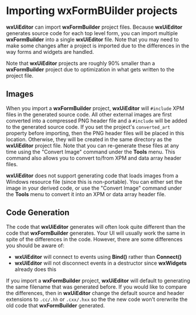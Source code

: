 # Importing wxFormBUilder projects

**wxUiEditor** can import **wxFormBuilder** project files. Because **wxUiEditor** generates source code for each top level form, you can import multiple **wxFormBuilder** into a single **wxUiEditor** file. Note that you may need to make some changes after a project is imported due to the differences in the way forms and widgets are handled.

Note that **wxUiEditor** projects are roughly 90% smaller than a **wxFormBuilder** project due to optimization in what gets written to the project file.

## Images

When you import a **wxFormBuilder** project, **wxUiEditor** will `#include` XPM files in the generated source code. All other external images are first converted into a compressed PNG header file and a `#include` will be added to the generated source code. If you set the project's `converted_art` property before importing, then the PNG header files will be placed in this location. Otherwise, they will be created in the same directory as the **wxUiEditor** project file. Note that you can re-generate these files at any time using the "Convert Image" command under the **Tools** menu. This command also allows you to convert to/from XPM and data array header files.

**wxUiEditor** does not support generating code that loads images from a Windows resource file (since this is non-portable). You can either set the image in your derived code, or use the "Convert Image" command under the **Tools** menu to convert it into an XPM or data array header file.

## Code Generation

The code that **wxUiEditor** generates will often look quite different than the code that **wxFormBuilder** generates. Your UI will usually work the same in spite of the differences in the code. However, there are some differences you should be aware of:

- **wxUiEditor** will connect to events using **Bind()** rather than **Connect()**
- **wxUiEditor** will not disconnect events in a destructor since **wxWidgets** already does this

If you import a **wxFormBuilder** project, **wxUiEditor** will default to generating the same filename that was generated before. If you would like to compare the differences, then in **wxUiEditor** change the default source and header extensions to `.cc/.hh` or `.cxx/.hxx` so the the new code won't orerwrite the old code that **wxFormBuilder** generated.
